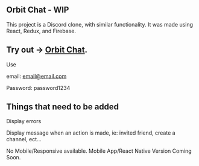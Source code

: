 
## Orbit Chat - WIP

This project is a Discord clone, with similar functionality. It was made using React, Redux, and Firebase.

## Try out -> [Orbit Chat](https://orbit-chat-v2.firebaseapp.com/app).

Use

email: email@email.com

Password: password1234

## Things that need to be added

Display errors

Display message when an action is made, ie: invited friend, create a channel, ect...

No Mobile/Responsive available. Mobile App/React Native Version Coming Soon.